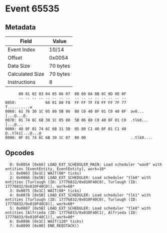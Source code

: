 # Event 65535

## Metadata

| Field           | Value    |
|-----------------|----------|
| Event Index     | 10/14    |
| Offset          | 0x0054   |
| Data Size       | 70 bytes |
| Calculated Size | 70 bytes |
| Instructions    | 8        |

```
      00 01 02 03 04 05 06 07  08 09 0A 0B 0C 0D 0E 0F
      -- -- -- -- -- -- -- --  -- -- -- -- -- -- -- --
0050:             66 01 80 F8  FF FF 7F F8 FF FF 7F 77      f..........w
0060: 61 76 30 1C 05 80 5B 06  80 C0 40 0F 01 C0 40 0F  av0...[...@...@.
0070: 01 74 6C 6B 30 1C 05 80  5B 06 80 C0 40 0F 01 C0  .tlk0...[...@...
0080: 40 0F 01 74 6C 6B 31 5B  05 80 C1 40 0F 01 C1 40  @..tlk1[...@...@
0090: 0F 01 74 6C 6B 30 1C 07  80 00                    ..tlk0....      
```

## Opcodes

```
  0: 0x0054 [0x66] LOAD_EXT_SCHEDULER_MAIN: Load scheduler "wav0" with entities [EventEntity, EventEntity], work=10*
  1: 0x0063 [0x1C] WAIT(80* ticks)
  2: 0x0066 [0x5B] LOAD_EXT_SCHEDULER: Load scheduler "tlk0" with entities [Turlough (ID: 17776832/0x010F40C0), Turlough (ID: 17776832/0x010F40C0)], work=60*
  3: 0x0075 [0x1C] WAIT(80* ticks)
  4: 0x0078 [0x5B] LOAD_EXT_SCHEDULER: Load scheduler "tlk1" with entities [Turlough (ID: 17776832/0x010F40C0), Turlough (ID: 17776832/0x010F40C0)], work=60*
  5: 0x0087 [0x5B] LOAD_EXT_SCHEDULER: Load scheduler "tlk0" with entities [Alfrieda (ID: 17776833/0x010F40C1), Alfrieda (ID: 17776833/0x010F40C1)], work=80*
  6: 0x0096 [0x1C] WAIT(120* ticks)
  7: 0x0099 [0x00] END_REQSTACK()
```
